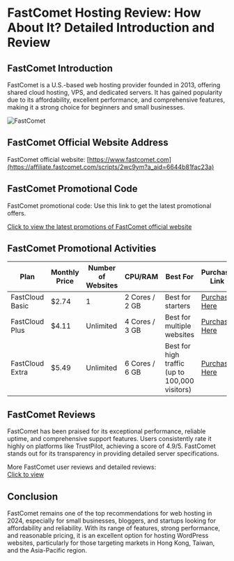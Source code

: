 # FastComet Hosting Review: How About It? Detailed Introduction and Review

## FastComet Introduction
FastComet is a U.S.-based web hosting provider founded in 2013, offering shared cloud hosting, VPS, and dedicated servers. It has gained popularity due to its affordability, excellent performance, and comprehensive features, making it a strong choice for beginners and small businesses.

![FastComet](https://github.com/user-attachments/assets/9ec53c85-deb6-4f7b-a8ef-73ae2efbee2b)

## FastComet Official Website Address
FastComet official website: [https://www.fastcomet.com](https://affiliate.fastcomet.com/scripts/2wc9ym?a_aid=6644b81fac23a)

## FastComet Promotional Code
FastComet promotional code: Use this link to get the latest promotional offers.  

[Click to view the latest promotions of FastComet official website](https://affiliate.fastcomet.com/scripts/2wc9ym?a_aid=6644b81fac23a)

## FastComet Promotional Activities

| Plan               | Monthly Price | Number of Websites | CPU/RAM           | Best For                                      | Purchase Link |
|--------------------|---------------|--------------------|-------------------|------------------------------------------------|---------------|
| FastCloud Basic     | $2.74         | 1                  | 2 Cores / 2 GB    | Best for starters                             | [Purchase Here](https://affiliate.fastcomet.com/scripts/2wc9ym?a_aid=6644b81fac23a) |
| FastCloud Plus      | $4.11         | Unlimited          | 4 Cores / 3 GB    | Best for multiple websites                    | [Purchase Here](https://affiliate.fastcomet.com/scripts/2wc9ym?a_aid=6644b81fac23a) |
| FastCloud Extra     | $5.49         | Unlimited          | 6 Cores / 6 GB    | Best for high traffic (up to 100,000 visitors) | [Purchase Here](https://affiliate.fastcomet.com/scripts/2wc9ym?a_aid=6644b81fac23a) |

## FastComet Reviews
FastComet has been praised for its exceptional performance, reliable uptime, and comprehensive support features. Users consistently rate it highly on platforms like TrustPilot, achieving a score of 4.9/5. FastComet stands out for its transparency in providing detailed server specifications.

More FastComet user reviews and detailed reviews:  
[Click to view](https://affiliate.fastcomet.com/scripts/2wc9ym?a_aid=6644b81fac23a)

## Conclusion
FastComet remains one of the top recommendations for web hosting in 2024, especially for small businesses, bloggers, and startups looking for affordability and reliability. With its range of features, strong performance, and reasonable pricing, it is an excellent option for hosting WordPress websites, particularly for those targeting markets in Hong Kong, Taiwan, and the Asia-Pacific region.
